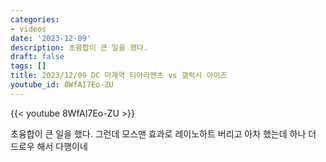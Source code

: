 ```yaml
---
categories:
- videos
date: '2023-12-09'
description: 초융합이 큰 일을 했다.
draft: false
tags: []
title: 2023/12/09 DC 미계역 티아라멘츠 vs 갤럭시 아이즈
youtube_id: 8WfAI7Eo-ZU
---
```



{{< youtube 8WfAI7Eo-ZU >}}

초융합이 큰 일을 했다.
그런데 모스맨 효과로 레이노하트 버리고 아차 했는데 하나 더 드로우 해서 다행이네